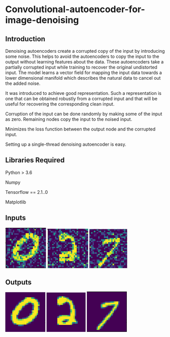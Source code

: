 # Convolutional-autoencoder-for-image-denoising


## Introduction
Denoising autoencoders create a corrupted copy of the input by introducing some noise. This helps to avoid the autoencoders to copy the input to the output without learning features about the data. These autoencoders take a partially corrupted input while training to recover the original undistorted input. The model learns a vector field for mapping the input data towards a lower dimensional manifold which describes the natural data to cancel out the added noise.

It was introduced to achieve good representation. Such a representation is one that can be obtained robustly from a corrupted input and that will be useful for recovering the corresponding clean input.

Corruption of the input can be done randomly by making some of the input as zero. Remaining nodes copy the input to the noised input.

Minimizes the loss function between the output node and the corrupted input.

Setting up a single-thread denoising autoencoder is easy.

## Libraries Required
Python > 3.6

Numpy

Tensorflow == 2.1..0

Matplotlib 

## Inputs

![App Screenshot](https://github.com/gaurav-g-12/Convolutional-autoencoder-for-image-denoising/blob/9425f5c05f8165586b0f6e78c4a0eea9ed0563e9/Inputs/0.png)
![App Screenshot](https://github.com/gaurav-g-12/Convolutional-autoencoder-for-image-denoising/blob/35e987bdbcf49402a324179189035429e18ce319/Inputs/2.png)
![App Screenshot](https://github.com/gaurav-g-12/Convolutional-autoencoder-for-image-denoising/blob/59a2ff3e92bff14c73c8555c44183eb9a72b5ca8/Inputs/7.png)


## Outputs

![App Screenshot](https://github.com/gaurav-g-12/Convolutional-autoencoder-for-image-denoising/blob/9425f5c05f8165586b0f6e78c4a0eea9ed0563e9/Outputs/0.png)
![App Screenshot](https://github.com/gaurav-g-12/Convolutional-autoencoder-for-image-denoising/blob/35e987bdbcf49402a324179189035429e18ce319/Outputs/2.png)
![App Screenshot](https://github.com/gaurav-g-12/Convolutional-autoencoder-for-image-denoising/blob/9425f5c05f8165586b0f6e78c4a0eea9ed0563e9/Outputs/7.png)

